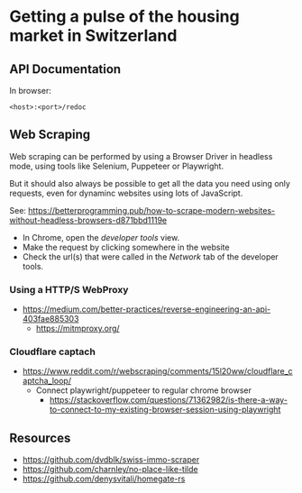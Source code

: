 # Getting a pulse of the housing market in Switzerland


## API Documentation

In browser:

`<host>:<port>/redoc`

## Web Scraping

Web scraping can be performed by using a Browser Driver in headless mode, using tools
like Selenium, Puppeteer or Playwright. 

But it should also always be possible to get all the data you need using only requests,
even for dynaminc websites using lots of JavaScript.

See: https://betterprogramming.pub/how-to-scrape-modern-websites-without-headless-browsers-d871bbd1119e

- In Chrome, open the _developer tools_ view.
- Make the request by clicking somewhere in the website
- Check the url(s) that were called in the _Network_ tab of the developer tools.

### Using a HTTP/S WebProxy

- https://medium.com/better-practices/reverse-engineering-an-api-403fae885303
  - https://mitmproxy.org/

### Cloudflare captach

- https://www.reddit.com/r/webscraping/comments/15l20ww/cloudflare_captcha_loop/
  - Connect playwright/puppeteer to regular chrome browser
    - https://stackoverflow.com/questions/71362982/is-there-a-way-to-connect-to-my-existing-browser-session-using-playwright

## Resources

- https://github.com/dvdblk/swiss-immo-scraper
- https://github.com/charnley/no-place-like-tilde
- https://github.com/denysvitali/homegate-rs
